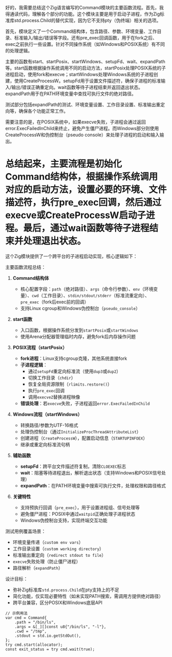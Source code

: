 好的，我需要总结这个Zig语言编写的Command模块的主要函数流程。首先，我得通读代码，理解各个部分的功能。这个模块主要是用于启动子进程，作为Zig标准库std.process.Child的替代实现，因为它不支持pty（伪终端）相关的选项。

首先，模块定义了一个Command结构体，包含路径、参数、环境变量、工作目录、标准输入/输出/错误等字段。还有pre_exec回调函数，用于在fork之后、exec之前执行一些设置。针对不同操作系统（如Windows和POSIX系统）有不同的处理逻辑。

主要的函数有start、startPosix、startWindows、setupFd、wait、expandPath等。start函数根据操作系统调用不同的启动方法，startPosix处理POSIX系统的子进程启动，使用fork和execve；startWindows处理Windows系统的子进程创建，使用CreateProcessW。setupFd用于设置文件描述符，确保子进程的标准输入/输出/错误正确重定向。wait函数等待子进程结束并返回退出状态。expandPath用于在PATH环境变量中查找可执行文件的绝对路径。

测试部分包括expandPath的测试、环境变量设置、工作目录设置、标准输出重定向等，确保各个功能正常工作。

需要注意的是，在POSIX系统中，如果execve失败，子进程会通过返回error.ExecFailedInChild来终止，避免产生僵尸进程。而Windows部分则使用CreateProcessW和伪控制台（pseudo console）来处理子进程的启动和输入输出。

总结起来，主要流程是初始化Command结构体，根据操作系统调用对应的启动方法，设置必要的环境、文件描述符，执行pre_exec回调，然后通过execve或CreateProcessW启动子进程。最后，通过wait函数等待子进程结束并处理退出状态。
================================================
这个Zig模块提供了一个跨平台的子进程启动实现，核心逻辑如下：

主要函数流程总结：

1. **Command结构体**
   - 核心配置字段：`path`（绝对路径）、`args`（命令行参数）、`env`（环境变量）、`cwd`（工作目录）、`stdin/stdout/stderr`（标准流重定向）、`pre_exec`（fork后exec前的回调）
   - 支持Linux cgroup和Windows伪控制台（`pseudo_console`）

2. **start函数**
   - 入口函数，根据操作系统分发到`startPosix`或`startWindows`
   - 使用Arena分配器管理临时内存，避免fork后内存操作问题

3. **POSIX流程（startPosix）**
   - **fork进程**：Linux支持cgroup克隆，其他系统直接fork
   - **子进程逻辑**：
     - 通过`setupFd`重定向标准流（使用`dup3`或`dup2`）
     - 切换工作目录（`chdir`）
     - 恢复全局资源限制（`rlimits.restore()`）
     - 执行`pre_exec`回调
     - 调用`execveZ`替换进程映像
   - **错误处理**：若`execve`失败，子进程返回`error.ExecFailedInChild`

4. **Windows流程（startWindows）**
   - 转换路径/参数为UTF-16格式
   - 处理伪控制台（通过`InitializeProcThreadAttributeList`）
   - 创建进程（`CreateProcessW`），配置启动信息（`STARTUPINFOEX`）
   - 继承或重定向标准流句柄

5. **辅助函数**
   - **setupFd**：跨平台文件描述符复制，清除`CLOEXEC`标志
   - **wait**：阻塞等待进程退出，解析退出状态（支持Windows和POSIX信号处理）
   - **expandPath**：在PATH环境变量中搜索可执行文件，处理权限和路径格式

6. **关键特性**
   - 支持预执行回调（`pre_exec`），用于设置进程组、信号处理等
   - 避免僵尸进程：POSIX中通过`waitpid`正确处理子进程状态
   - Windows伪控制台支持，实现终端交互功能

测试用例覆盖场景：
- 环境变量传递（`custom env vars`）
- 工作目录设置（`custom working directory`）
- 标准输出重定向（`redirect stdout to file`）
- `execve`失败处理（防止僵尸进程）
- 路径解析（`expandPath`）

设计目标：
- 弥补Zig标准库`std.process.Child`在pty支持上的不足
- 简化功能，仅实现必要特性（如未实现PATH搜索，需调用方提供绝对路径）
- 跨平台兼容，区分POSIX和Windows底层API

```zig
// 示例用法
var cmd = Command{
    .path = "/bin/ls",
    .args = &[_][]const u8{"/bin/ls", "-l"},
    .cwd = "/tmp",
    .stdout = std.io.getStdOut(),
};
try cmd.start(allocator);
const exit_status = try cmd.wait(true);
```